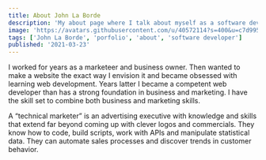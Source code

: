 ```yaml
---
title: About John La Borde
description: 'My about page where I talk about myself as a software developer'
image: 'https://avatars.githubusercontent.com/u/40572114?s=400&u=c7d9950aceac671cb565a7158ac1890bd3d0c03a&v=4'
tags: ['John La Borde', 'porfolio', 'about', 'software developer']
published: '2021-03-23'
---
```


I worked for years as a marketeer and business owner. Then wanted to make a website the exact way I envision it and became obsessed with learning web development. Years latter I became a competent web developer than has a strong foundation in business and marketing.
I have the skill set to combine both business and marketing skills.

A “technical marketer” is an advertising executive with knowledge and skills that extend far beyond coming up with clever logos and commercials. They know how to code, build scripts, work with APIs and manipulate statistical data. They can automate sales processes and discover trends in customer behavior.